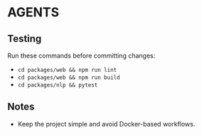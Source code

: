 # AGENTS
## Testing
Run these commands before committing changes:

- `cd packages/web && npm run lint`
- `cd packages/web && npm run build`
- `cd packages/nlp && pytest`

## Notes
- Keep the project simple and avoid Docker-based workflows.
